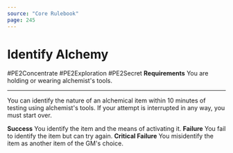 ```yaml
---
source: "Core Rulebook"
page: 245
---
```

# Identify Alchemy
#PE2Concentrate #PE2Exploration #PE2Secret
**Requirements** You are holding or wearing alchemist's tools.

---
You can identify the nature of an alchemical item within 10 minutes of testing using alchemist's tools. If your attempt is interrupted in any way, you must start over.

**Success** You identify the item and the means of activating it.
**Failure** You fail to identify the item but can try again.
**Critical Failure** You misidentify the item as another item of the GM's choice.